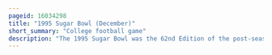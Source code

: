 ```yaml
---
pageid: 16034298
title: "1995 Sugar Bowl (December)"
short_summary: "College football game"
description: "The 1995 Sugar Bowl was the 62nd Edition of the post-season american College Football Sugar Bowl Bowl Game. It featured the Virginia Tech Hokies and the Texas Longhorns and was held at the Louisiana Superdome in New Orleans, Louisiana, on December 31, 1995. The Game was the last Game of the 1995 ncaa Division I-A Football Season for both Teams and ended with a 2810 Victory for Virginia Tech."
---
```

